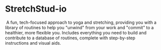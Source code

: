 # StretchStud-io
 A fun, tech-focused approach to yoga and stretching, providing you with a library of routines to help you "unwind" from your work and "commit" to a healthier, more flexible you. Includes everything you need to build and contribute to a database of routines, complete with step-by-step instructions and visual aids.
